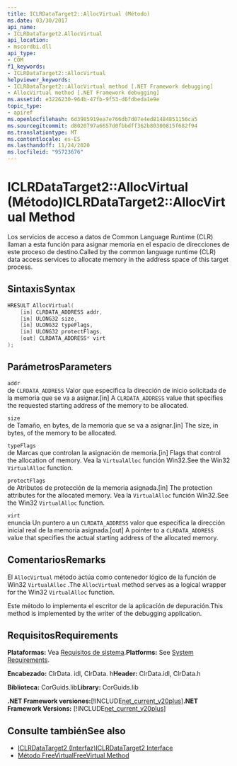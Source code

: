 ```yaml
---
title: ICLRDataTarget2::AllocVirtual (Método)
ms.date: 03/30/2017
api_name:
- ICLRDataTarget2.AllocVirtual
api_location:
- mscordbi.dll
api_type:
- COM
f1_keywords:
- ICLRDataTarget2::AllocVirtual
helpviewer_keywords:
- ICLRDataTarget2::AllocVirtual method [.NET Framework debugging]
- AllocVirtual method [.NET Framework debugging]
ms.assetid: e3226230-964b-47fb-9f53-d6fdbeda1e9e
topic_type:
- apiref
ms.openlocfilehash: 6d3985919ea7e766db7d07e4ed81484851156ca5
ms.sourcegitcommit: d8020797a6657d0fbbdff362b80300815f682f94
ms.translationtype: MT
ms.contentlocale: es-ES
ms.lasthandoff: 11/24/2020
ms.locfileid: "95723676"
---
```

# <a name="iclrdatatarget2allocvirtual-method"></a><span data-ttu-id="fd2a7-102">ICLRDataTarget2::AllocVirtual (Método)</span><span class="sxs-lookup"><span data-stu-id="fd2a7-102">ICLRDataTarget2::AllocVirtual Method</span></span>

<span data-ttu-id="fd2a7-103">Los servicios de acceso a datos de Common Language Runtime (CLR) llaman a esta función para asignar memoria en el espacio de direcciones de este proceso de destino.</span><span class="sxs-lookup"><span data-stu-id="fd2a7-103">Called by the common language runtime (CLR) data access services to allocate memory in the address space of this target process.</span></span>  
  
## <a name="syntax"></a><span data-ttu-id="fd2a7-104">Sintaxis</span><span class="sxs-lookup"><span data-stu-id="fd2a7-104">Syntax</span></span>  
  
```cpp  
HRESULT AllocVirtual(  
    [in] CLRDATA_ADDRESS addr,  
    [in] ULONG32 size,  
    [in] ULONG32 typeFlags,  
    [in] ULONG32 protectFlags,  
    [out] CLRDATA_ADDRESS* virt  
);  
```  
  
## <a name="parameters"></a><span data-ttu-id="fd2a7-105">Parámetros</span><span class="sxs-lookup"><span data-stu-id="fd2a7-105">Parameters</span></span>  

 `addr`  
 <span data-ttu-id="fd2a7-106">de `CLRDATA_ADDRESS` Valor que especifica la dirección de inicio solicitada de la memoria que se va a asignar.</span><span class="sxs-lookup"><span data-stu-id="fd2a7-106">[in] A `CLRDATA_ADDRESS` value that specifies the requested starting address of the memory to be allocated.</span></span>  
  
 `size`  
 <span data-ttu-id="fd2a7-107">de Tamaño, en bytes, de la memoria que se va a asignar.</span><span class="sxs-lookup"><span data-stu-id="fd2a7-107">[in] The size, in bytes, of the memory to be allocated.</span></span>  
  
 `typeFlags`  
 <span data-ttu-id="fd2a7-108">de Marcas que controlan la asignación de memoria.</span><span class="sxs-lookup"><span data-stu-id="fd2a7-108">[in] Flags that control the allocation of memory.</span></span> <span data-ttu-id="fd2a7-109">Vea la `VirtualAlloc` función Win32.</span><span class="sxs-lookup"><span data-stu-id="fd2a7-109">See the Win32 `VirtualAlloc` function.</span></span>  
  
 `protectFlags`  
 <span data-ttu-id="fd2a7-110">de Atributos de protección de la memoria asignada.</span><span class="sxs-lookup"><span data-stu-id="fd2a7-110">[in] The protection attributes for the allocated memory.</span></span> <span data-ttu-id="fd2a7-111">Vea la `VirtualAlloc` función Win32.</span><span class="sxs-lookup"><span data-stu-id="fd2a7-111">See the Win32 `VirtualAlloc` function.</span></span>  
  
 `virt`  
 <span data-ttu-id="fd2a7-112">enuncia Un puntero a un `CLRDATA_ADDRESS` valor que especifica la dirección inicial real de la memoria asignada.</span><span class="sxs-lookup"><span data-stu-id="fd2a7-112">[out] A pointer to a `CLRDATA_ADDRESS` value that specifies the actual starting address of the allocated memory.</span></span>  
  
## <a name="remarks"></a><span data-ttu-id="fd2a7-113">Comentarios</span><span class="sxs-lookup"><span data-stu-id="fd2a7-113">Remarks</span></span>  

 <span data-ttu-id="fd2a7-114">El `AllocVirtual` método actúa como contenedor lógico de la función de Win32 `VirtualAlloc` .</span><span class="sxs-lookup"><span data-stu-id="fd2a7-114">The `AllocVirtual` method serves as a logical wrapper for the Win32 `VirtualAlloc` function.</span></span>  
  
 <span data-ttu-id="fd2a7-115">Este método lo implementa el escritor de la aplicación de depuración.</span><span class="sxs-lookup"><span data-stu-id="fd2a7-115">This method is implemented by the writer of the debugging application.</span></span>  
  
## <a name="requirements"></a><span data-ttu-id="fd2a7-116">Requisitos</span><span class="sxs-lookup"><span data-stu-id="fd2a7-116">Requirements</span></span>  

 <span data-ttu-id="fd2a7-117">**Plataformas:** Vea [Requisitos de sistema](../../get-started/system-requirements.md).</span><span class="sxs-lookup"><span data-stu-id="fd2a7-117">**Platforms:** See [System Requirements](../../get-started/system-requirements.md).</span></span>  
  
 <span data-ttu-id="fd2a7-118">**Encabezado:** ClrData. idl, ClrData. h</span><span class="sxs-lookup"><span data-stu-id="fd2a7-118">**Header:** ClrData.idl, ClrData.h</span></span>  
  
 <span data-ttu-id="fd2a7-119">**Biblioteca:** CorGuids.lib</span><span class="sxs-lookup"><span data-stu-id="fd2a7-119">**Library:** CorGuids.lib</span></span>  
  
 <span data-ttu-id="fd2a7-120">**.NET Framework versiones:**[!INCLUDE[net_current_v20plus](../../../../includes/net-current-v20plus-md.md)]</span><span class="sxs-lookup"><span data-stu-id="fd2a7-120">**.NET Framework Versions:** [!INCLUDE[net_current_v20plus](../../../../includes/net-current-v20plus-md.md)]</span></span>  
  
## <a name="see-also"></a><span data-ttu-id="fd2a7-121">Consulte también</span><span class="sxs-lookup"><span data-stu-id="fd2a7-121">See also</span></span>

- [<span data-ttu-id="fd2a7-122">ICLRDataTarget2 (Interfaz)</span><span class="sxs-lookup"><span data-stu-id="fd2a7-122">ICLRDataTarget2 Interface</span></span>](iclrdatatarget2-interface.md)
- [<span data-ttu-id="fd2a7-123">Método FreeVirtual</span><span class="sxs-lookup"><span data-stu-id="fd2a7-123">FreeVirtual Method</span></span>](iclrdatatarget2-freevirtual-method.md)
